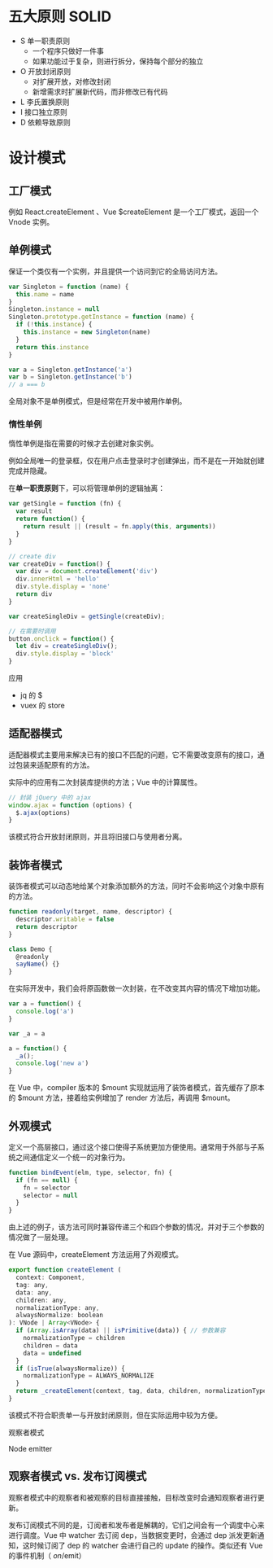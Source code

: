# 五大原则 SOLID

+ S 单一职责原则
  + 一个程序只做好一件事
  + 如果功能过于复杂，则进行拆分，保持每个部分的独立
+ O 开放封闭原则
  + 对扩展开放，对修改封闭
  + 新增需求时扩展新代码，而非修改已有代码
+ L 李氏置换原则
+ I 接口独立原则
+ D 依赖导致原则

# 设计模式

## 工厂模式

例如 React.createElement 、Vue $createElement 是一个工厂模式，返回一个 Vnode 实例。

## 单例模式

保证一个类仅有一个实例，并且提供一个访问到它的全局访问方法。

```js
var Singleton = function (name) {
  this.name = name
}
Singleton.instance = null
Singleton.prototype.getInstance = function (name) {
  if (!this.instance) {
    this.instance = new Singleton(name)
  }
  return this.instance
}

var a = Singleton.getInstance('a')
var b = Singleton.getInstance('b')
// a === b
```

全局对象不是单例模式，但是经常在开发中被用作单例。

### 惰性单例

惰性单例是指在需要的时候才去创建对象实例。

例如全局唯一的登录框，仅在用户点击登录时才创建弹出，而不是在一开始就创建完成并隐藏。

在**单一职责原则**下，可以将管理单例的逻辑抽离：

```js
var getSingle = function (fn) {
  var result
  return function() {
    return result || (result = fn.apply(this, arguments))
  }
}

// create div
var createDiv = function() {
  var div = document.createElement('div')
  div.innerHtml = 'hello'
  div.style.display = 'none'
  return div
}

var createSingleDiv = getSingle(createDiv);

// 在需要时调用
button.onclick = function() {
  let div = createSingleDiv();
  div.style.display = 'block'
}
```

应用

+ jq 的 $
+ vuex 的 store

## 适配器模式

适配器模式主要用来解决已有的接口不匹配的问题，它不需要改变原有的接口，通过包装来适配原有的方法。

实际中的应用有二次封装库提供的方法；Vue 中的计算属性。

```js
// 封装 jQuery 中的 ajax
window.ajax = function (options) {
  $.ajax(options)
}
```

该模式符合开放封闭原则，并且将旧接口与使用者分离。

## 装饰者模式

装饰者模式可以动态地给某个对象添加额外的方法，同时不会影响这个对象中原有的方法。

```js
function readonly(target, name, descriptor) {
  descriptor.writable = false
  return descriptor
}

class Demo {
  @readonly
  sayName() {}
}

```

在实际开发中，我们会将原函数做一次封装，在不改变其内容的情况下增加功能。

```js
var a = function() {
  console.log('a')
}

var _a = a

a = function() {
  _a();
  console.log('new a')
}
```

在 Vue 中，compiler 版本的 $mount 实现就运用了装饰者模式，首先缓存了原本的 $mount 方法，接着给实例增加了 render 方法后，再调用 $mount。

## 外观模式

定义一个高层接口，通过这个接口使得子系统更加方便使用。通常用于外部与子系统之间通信定义一个统一的对象行为。

```js
function bindEvent(elm, type, selector, fn) {
  if (fn == null) {
    fn = selector
    selector = null
  }
}
```

由上述的例子，该方法可同时兼容传递三个和四个参数的情况，并对于三个参数的情况做了一层处理。

在 Vue 源码中，createElement 方法运用了外观模式。

```js
export function createElement (
  context: Component,
  tag: any,
  data: any,
  children: any,
  normalizationType: any,
  alwaysNormalize: boolean
): VNode | Array<VNode> {
  if (Array.isArray(data) || isPrimitive(data)) { // 参数兼容
    normalizationType = children
    children = data
    data = undefined
  }
  if (isTrue(alwaysNormalize)) {
    normalizationType = ALWAYS_NORMALIZE
  }
  return _createElement(context, tag, data, children, normalizationType)
}
```

该模式不符合职责单一与开放封闭原则，但在实际运用中较为方便。



观察者模式

Node emitter



## 观察者模式 vs. 发布订阅模式

观察者模式中的观察者和被观察的目标直接接触，目标改变时会通知观察者进行更新。

发布订阅模式不同的是，订阅者和发布者是解耦的，它们之间会有一个调度中心来进行调度。Vue 中 watcher 去订阅 dep，当数据变更时，会通过 dep 派发更新通知，这时候订阅了 dep 的 watcher 会进行自己的 update 的操作。类似还有 Vue 的事件机制（ $on/$emit）